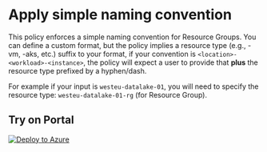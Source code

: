 # Apply simple naming convention

This policy enforces a simple naming convention for Resource Groups. You can define a custom format, but the policy implies a resource type (e.g., -vm, -aks, etc.) suffix to your format, if your convention is `<location>-<workload>-<instance>`, the policy will expect a user to provide that **plus** the resource type prefixed by a hyphen/dash. 

For example if your input is `westeu-datalake-01`, you will need to specify the resource type: `westeu-datalake-01-rg` (for Resource Group).

## Try on Portal

[![Deploy to Azure](https://aka.ms/deploytoazurebutton)](https://portal.azure.com/#blade/Microsoft_Azure_Policy/CreatePolicyDefinitionBlade/uri/https%3A%2F%2Fraw.githubusercontent.com%2FSaiyato%2Fazure-policies%2Fmain%2Fpolicies%2Fnaming%2Fsimple-naming-convention%2Fpolicy.json)
